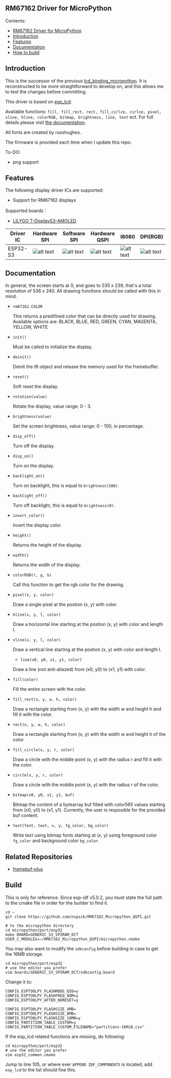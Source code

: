 RM67162 Driver for MicroPython
------------------------------

Contents:

- [RM67162 Driver for MicroPython](#rm67162-driver-for-microPython)
- [Introduction](#introduction)
- [Features](#features)
- [Documentation](#documentation)
- [How to build](#build)

## Introduction
This is the successor of the previous [lcd_binding_micropython](https://github.com/nspsck/lcd_binding_micropython). 
It is reconstructed to be more straightforward to develop on, and this allows me to test the changes before committing.

This driver is based on [esp_lcd](https://docs.espressif.com/projects/esp-idf/en/latest/esp32/api-reference/peripherals/lcd.html).

Available functions: `fill, fill_rect, rect, fill_cirlce, cirlce, pixel, vline, hline, colorRGB, bitmap, brightness, line, text` ect.
For full details please visit [the documentation](#documentation).

All fonts are created by russhughes.

The firmware is provided each time when I update this repo. 

To-DO:
- png support

## Features

The following display driver ICs are supported:
- Support for RM67162 displays

Supported boards：
- [LILYGO T-DisplayS3-AMOLED](https://github.com/Xinyuan-LilyGO/T-Display-S3-AMOLED)

| Driver IC | Hardware SPI     | Software SPI     | Hardware QSPI    | I8080            | DPI(RGB)         |
| --------- | ---------------- | ---------------- | ---------------- | ---------------- | ---------------- |
| ESP32-S3  | ![alt text][2]   | ![alt text][2]   | ![alt text][1]   | ![alt text][2]   | ![alt text][2]   |

[1]: https://camo.githubusercontent.com/bd5f5f82b920744ff961517942e99a46699fee58737cd9b31bf56e5ca41b781b/68747470733a2f2f696d672e736869656c64732e696f2f62616467652f2d737570706f727465642d677265656e
[2]: https://img.shields.io/badge/-not%20support-lightgrey
[3]: https://img.shields.io/badge/-untested-red
[4]: https://img.shields.io/badge/-todo-blue

## Documentation
In general, the screen starts at 0, and goes to 535 x 239, that's a total resolution of 536 x 240. All drawing functions should be called with this in mind.

- `rm67162.COLOR`

  This returns a predifined color that can be directly used for drawing. Available options are: BLACK, BLUE, RED, GREEN, CYAN, MAGENTA, YELLOW, WHITE

- `init()`

  Must be called to initialize the display.

- `deinit()`

  Deinit the tft object and release the memory used for the framebuffer.

- `reset()`

  Soft reset the display.

- `rotation(value)`

  Rotate the display, value range: 0 - 3.

- `brightness(value)`

  Set the screen brightness, value range: 0 - 100, in percentage.

- `disp_off()`

  Turn off the display.

- `disp_on()`

  Turn on the display.

- `backlight_on()`

  Turn on backlight, this is equal to `brightness(100)`.

- `backlight_off()`

  Turn off backlight, this is equal to `brightness(0)`.

- `invert_color()`

  Invert the display color.

- `height()`

  Returns the height of the display.

- `width()`

  Returns the width of the display.

- `colorRGB(r, g, b)`

  Call this function to get the rgb color for the drawing.

- `pixel(x, y, color)`

  Draw a single pixel at the postion (x, y) with color.

- `hline(x, y, l, color)`

  Draw a horizontal line starting at the postion (x, y) with color and length l. 

- `vline(x, y, l, color)`

  Draw a vertical line starting at the postion (x, y) with color and length l.

  - `line(x0, y0, x1, y1, color)`

  Draw a line (not anti-aliazed) from (x0, y0) to (x1, y1) with color.

- `fill(color)`

  Fill the entire screen with the color.

- `fill_rect(x, y, w, h, color)`

  Draw a rectangle starting from (x, y) with the width w and height h and fill it with the color.

- `rect(x, y, w, h, color)`

  Draw a rectangle starting from (x, y) with the width w and height h of the color.

- `fill_circle(x, y, r, color)`

  Draw a circle with the middle point (x, y) with the radius r and fill it with the color.

- `circle(x, y, r, color)`

  Draw a circle with the middle point (x, y) with the radius r of the color.

- `bitmap(x0, y0, x1, y1, buf)`

  Bitmap the content of a bytearray buf filled with color565 values starting from (x0, y0) to (x1, y1). Currently, the user is resposible for the provided buf content.

- `text(font, text, x, y, fg_color, bg_color)`

  Write text using bitmap fonts starting at (x, y) using foreground color `fg_color` and background color `bg_color`.


## Related Repositories

- [framebuf-plus](https://github.com/lbuque/framebuf-plus)


## Build
This is only for reference. Since esp-idf v5.0.2, you must state the full path to the cmake file in order for the builder to find it.
```Shell
cd ~
git clone https://github.com/nspsck/RM67162_Micropython_QSPI.git

# to the micropython directory
cd micropython/port/esp32
make BOARD=GENERIC_S3_SPIRAM_OCT USER_C_MODULES=~/RM67162_Micropython_QSPI/micropython.cmake
```
You may also want to modify the `sdkconfig` before building in case to get the 16MB storage.
```Shell
cd micropython/port/esp32
# use the editor you prefer
vim boards/GENERIC_S3_SPIRAM_OCT/sdkconfig.board 
```
Change it to:
```Shell
CONFIG_ESPTOOLPY_FLASHMODE_QIO=y
CONFIG_ESPTOOLPY_FLASHFREQ_80M=y
CONFIG_ESPTOOLPY_AFTER_NORESET=y

CONFIG_ESPTOOLPY_FLASHSIZE_4MB=
CONFIG_ESPTOOLPY_FLASHSIZE_8MB=
CONFIG_ESPTOOLPY_FLASHSIZE_16MB=y
CONFIG_PARTITION_TABLE_CUSTOM=y
CONFIG_PARTITION_TABLE_CUSTOM_FILENAME="partitions-16MiB.csv"
```
If the esp_lcd related functions are missing, do following:
```Shell
cd micropython/port/esp32
# use the editor you prefer
vim esp32_common.cmake
```
Jump to line 105, or where ever `APPEND IDF_COMPONENTS` is located, add `esp_lcd` to the list should fixe this.
